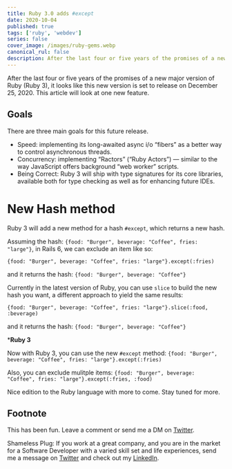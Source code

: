 ```yaml
---
title: Ruby 3.0 adds #except
date: 2020-10-04
published: true
tags: ['ruby', 'webdev']
series: false
cover_image: /images/ruby-gems.webp
canonical_rul: false
description: After the last four or five years of the promises of a new major version of Ruby (Ruby 3), it looks like this new version is set to release on December 25, 2020. This article will look at one new feature.
---
```

After the last four or five years of the promises of a new major version of Ruby (Ruby 3), it looks like this new version is set to release on December 25, 2020. This article will look at one new feature.

## Goals
There are three main goals for this future release.
- Speed: implementing its long-awaited async i/o “fibers” as a better way to control asynchronous threads.
- Concurrency: implementing “Ractors” (“Ruby Actors”) — similar to the way JavaScript offers background “web worker” scripts.
- Being Correct: Ruby 3 will ship with type signatures for its core libraries, available both for type checking as well as for enhancing future IDEs.

# New Hash method
Ruby 3 will add a new method for a hash `#except`, which returns a new hash.

Assuming the hash: `{food: "Burger", beverage: "Coffee", fries: "large"}`, in Rails 6, we can exclude an item like so:
```
{food: "Burger", beverage: "Coffee", fries: "large"}.except(:fries)
```
and it returns the hash: `{food: "Burger", beverage: "Coffee"}`

Currently in the latest version of Ruby, you can use `slice` to build the new hash you want, a different approach to yield the same results:
```
{food: "Burger", beverage: "Coffee", fries: "large"}.slice(:food, :beverage)
```
and it returns the hash: `{food: "Burger", beverage: "Coffee"}`

***Ruby 3**

Now with Ruby 3, you can use the new `#except` method: `{food: "Burger", beverage: "Coffee", fries: "large"}.except(:fries)`

Also, you can exclude mulitple items: `{food: "Burger", beverage: "Coffee", fries: "large"}.except(:fries, :food)`

Nice edition to the Ruby language with more to come. Stay tuned for more.

## Footnote
This has been fun. Leave a comment or send me a DM on [Twitter](http://twitter.com/EclecticCoding).

Shameless Plug: If you work at a great company, and you are in the market for a Software Developer with a varied skill set and life experiences, send me a message on [Twitter](http://twitter.com/EclecticCoding) and check out my [LinkedIn](http://www.linkedin.com/in/dev-chuck-smith).
